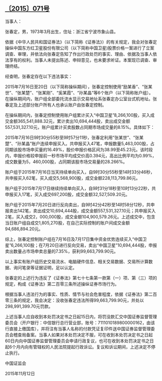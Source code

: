 

## [〔2015〕071号](http://www.csrc.gov.cn/pub/zjhpublic/G00306212/201605/t20160518_297428.htm)




当事人：

张春定，男，1973年3月出生，住址：浙江省宁波市象山县。

依据《中华人民共和国证券法》（以下简称《证券法》）的有关规定，我会对张春定操纵中国东方红卫星股份有限公司（以下简称中国卫星)股票价格一案进行了立案调查、审理，并依法向张春定告知了作出行政处罚的事实、理由、依据及当事人依法享有的权利。当事人未提出陈述、申辩意见，也未要求听证。本案现已调查、审理终结。

经查明，张春定存在以下违法事实：

2015年7月16日至20日（以下简称操纵期间），张春定控制使用“励某香”、“张某世”、“张某楚”、“张某刚”、“奚某霞”、“孙某晶”等6个账户（以下简称账户组）。在操纵期间内，账户组全部委托流水显示交易地址系张春定办公室台式机地址。张春定及上述部分账户所有人也承认账户由张春定控制。

在操纵期间内，张春定控制使用账户组累计买入“中国卫星”8,266,100股，买入成交金额365,541,888.32元，累计卖出10,694,444股，卖出成交金额557,531,327.10元，账户组累计买卖股数占同期市场成交量的8.15%。具体如下：

2015年7月16日9时30分55秒至9时57分11秒，张春定利用“张某世”、“张某楚”、“孙某晶”账户连续申报买入。共申报买入47笔，申报数量5,463,000股，占同期该股市场申买量的16.49%，股价申报价格区间为38.99至45.23元。该时段内，申报价格较申报前一秒市场平均成交价高0.394元，高出比例平均为0.99%，成交数量为5，460,000股，占同期该股市场交易量的28.266%。

账户组于2015年7月16日当天持续单向买入，自9时30分55秒至14时33分46秒，共申报买入62笔，买入成交5,568,900股，成交金额228,113,799.86元。

账户组于2015年7月17日继续持续单向买入，自9时31分18秒至10时13分22秒，共申报买入17笔，买入成交697,200股，成交金额32,527,509.20元。

账户组于2015年7月20日进行反向卖出，自9时42分42秒至14时58分12秒，共申报卖出142笔，卖出成交10,694,444股，成交金额557,531,327.10元；共申报买入2笔，买入成交2，000,000股，成交金额104,900,579.26元。上述成交中，包含当日账户组自成交1,805,270股，在自己实际控制的账户间成交金额94,686,894.20元。

综上，张春定控制账户组在7月16日及7月17日集中资金优势连续买入“中国卫星”6,266,100股；在7月20日进行反向交易，卖出“中国卫星”10,694,444股，申报卖出数量占市场申卖总量的7.35%，获利99,663,799.90元。

以上事实有账户组历史交易流水、电脑硬件信息、相关交易数据、交易所计算数据、询问笔录等证据证明，足以认定。

张春定的上述行为违反了《证券法》第七十七条第一款第（一）项、第（三）项的规定，构成《证券法》第二百零三条所述操纵证券市场行为。

根据当事人违法行为的事实、性质、情节与社会危害程度，依据《证券法》第二百零三条的规定，我会决定：没收张春定违法所得99,663,799.90元，并处以298,991,399.70元罚款。

上述当事人应自收到本处罚决定书之日起15日内，将罚没款汇交中国证券监督管理委员会（开户银行：中信银行总行营业部，账号：7111010189800000162，由该行直接上缴国库），并将注有当事人名称的付款凭证复印件送中国证券监督管理委员会稽查局备案。当事人如果对本处罚决定不服，可在收到本处罚决定书之日起60日内向中国证券监督管理委员会申请行政复议，也可在收到本处罚决定书之日起6个月内向有管辖权的人民法院提起行政诉讼。复议和诉讼期间，上述决定不停止执行。

 

 

 

 

中国证监会      

2015年11月12日    